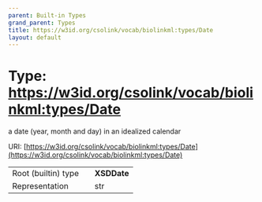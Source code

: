 ```yaml
---
parent: Built-in Types
grand_parent: Types
title: https://w3id.org/csolink/vocab/biolinkml:types/Date
layout: default
---
```


# Type: https://w3id.org/csolink/vocab/biolinkml:types/Date


a date (year, month and day) in an idealized calendar

URI: [https://w3id.org/csolink/vocab/biolinkml:types/Date](https://w3id.org/csolink/vocab/biolinkml:types/Date)

|  |  |  |
| --- | --- | --- |
| Root (builtin) type | | **XSDDate** |
| Representation | | str |
